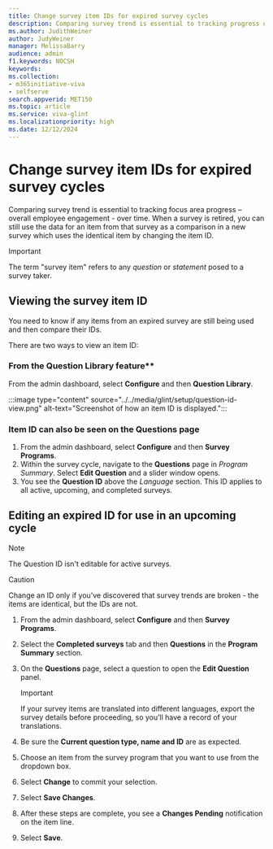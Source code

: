 ```yaml
---
title: Change survey item IDs for expired survey cycles
description: Comparing survey trend is essential to tracking progress over time. When a survey is retired, you can still use the data for an item from that survey as a comparison in a new survey which uses the identical item, by changing the item ID. 
ms.author: JudithWeiner
author: JudyWeiner
manager: MelissaBarry
audience: admin
f1.keywords: NOCSH
keywords: 
ms.collection:  
- m365initiative-viva
- selfserve 
search.appverid: MET150 
ms.topic: article
ms.service: viva-glint
ms.localizationpriority: high
ms.date: 12/12/2024
---
```


# Change survey item IDs for expired survey cycles

Comparing survey trend is essential to tracking focus area progress – overall employee engagement - over time. When a survey is retired, you can still use the data for an item from that survey as a comparison in a new survey which uses the identical item by changing the item ID. 

> [!IMPORTANT]
> The term "survey item" refers to any *question* or *statement* posed to a survey taker. 

## Viewing the survey item ID

You need to know if any items from an expired survey are still being used and then compare their IDs.

There are two ways to view an item ID:

### From the Question Library feature**

From the admin dashboard, select **Configure** and then **Question Library**.

:::image type="content" source="../../media/glint/setup/question-id-view.png" alt-text="Screenshot of how an item ID is displayed.":::

### Item ID can also be seen on the Questions page 

1. From the admin dashboard, select **Configure** and then **Survey Programs**.
2. Within the survey cycle, navigate to the **Questions** page in *Program Summary*. Select **Edit Question** and a slider window opens.
3. You see the **Question ID** above the *Language* section. This ID applies to all active, upcoming, and completed surveys. 

## Editing an expired ID for use in an upcoming cycle

> [!NOTE]
> The Question ID isn't editable for active surveys.

> [!CAUTION]
> Change an ID only if you’ve discovered that survey trends are broken -  the items are identical, but the IDs are not. 

1. From the admin dashboard, select **Configure** and then **Survey Programs**.
1. Select the **Completed surveys** tab and then **Questions** in the **Program Summary** section.
1. On the **Questions** page, select a question to open the **Edit Question** panel.

   > [!IMPORTANT]
   > If your survey items are translated into different languages, export the survey details before proceeding, so you’ll have a record of your translations.

4. Be sure the **Current question type, name and ID** are as expected.
1. Choose an item from the survey program that you want to use from the dropdown box.
1. Select **Change** to commit your selection. 
1. Select **Save Changes**. 
1. After these steps are complete, you see a **Changes Pending** notification on the item line. 
1. Select **Save**.
